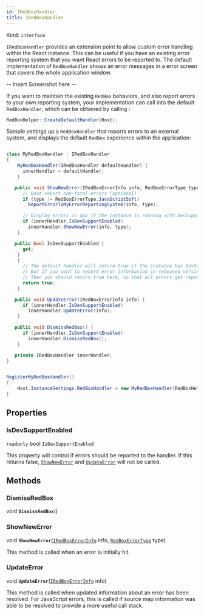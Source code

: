 ```yaml
---
id: IRedBoxHandler
title: IRedBoxHandler
---
```


Kind: `interface`



`IRedBoxHandler` provides an extension point to allow custom error handling within the React instance.  This can be useful if you have an existing error reporting system that you want React errors to be reported to.  The default implementation of `RedBoxHandler` shows an error messages in a error screen that covers the whole application window.

-- Insert Screenshot here --

If you want to maintain the existing `RedBox` behaviors, and also report errors to your own reporting system, your implementation can call into the default `RedBoxHandler`, which can be obtained by calling :

```csharp
RedBoxHelper::CreateDefaultHandler(Host);
```

Sample settings up a `RedBoxHandler` that reports errors to an external system, and displays the default `RedBox` experience within the application:

```csharp

class MyRedBoxHandler : IRedBoxHandler
{
    MyRedBoxHandler(IRedBoxHandler defaultHandler) {
      innerHandler = defaultHandler;
    }

   public void ShowNewError(IRedBoxErrorInfo info, RedBoxErrorType type) {
      // Dont report non-fatal errors (optional)
      if (type != RedBoxErrorType.JavaScriptSoft)
        ReportErrorToMyErrorReportingSystem(info, type);

      // Display errors in app if the instance is running with DevSupportEnabled
      if (innerHandler.IsDevSupportEnabled)
        innerHandler.ShowNewError(info, type);
    }

   public bool IsDevSupportEnabled {
      get;
    }
    {
      // The default handler will return true if the instance has DevSupport turned on
      // But if you want to record error information in released versions of your app
      // Then you should return true here, so that all errors get reported.
      return true;
    }

   public void UpdateError(IRedBoxErrorInfo info) {
      if (innerHandler.IsDevSupportEnabled)
        innerHandler.UpdateError(info);
    }

   public void DismissRedBox() {
      if (innerHandler.IsDevSupportEnabled)
        innerHandler.DismissRedBox();
    }

   private IRedBoxHandler innerHandler;
}


RegisterMyRedBoxHandler()
{
    Host.InstanceSettings.RedBoxHandler = new MyRedBoxHandler(RedBoxHelper.CreateDefaultHandler(Host));
}

```

## Properties
### IsDevSupportEnabled
`readonly`  bool `IsDevSupportEnabled`

This property will control if errors should be reported to the handler.  If this returns false, [`ShowNewError`](#shownewerror) and [`UpdateError`](#updateerror) will not be called.



## Methods
### DismissRedBox
void **`DismissRedBox`**()



### ShowNewError
void **`ShowNewError`**([`IRedBoxErrorInfo`](IRedBoxErrorInfo) info, [`RedBoxErrorType`](RedBoxErrorType) type)

This method is called when an error is initially hit.



### UpdateError
void **`UpdateError`**([`IRedBoxErrorInfo`](IRedBoxErrorInfo) info)

This method is called when updated information about an error has been resolved.  For JavaScript errors, this is called if source map information was able to be resolved to provide a more useful call stack.




